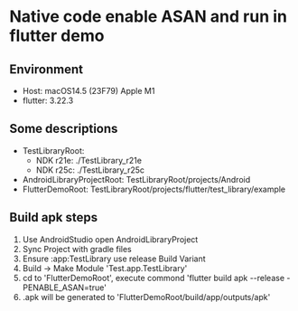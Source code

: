 # Native code enable ASAN and run in flutter demo

## Environment
- Host: macOS14.5 (23F79) Apple M1
- flutter: 3.22.3

## Some descriptions
- TestLibraryRoot:
    - NDK r21e: ./TestLibrary_r21e
    - NDK r25c: ./TestLibrary_r25c
- AndroidLibraryProjectRoot: TestLibraryRoot/projects/Android
- FlutterDemoRoot: TestLibraryRoot/projects/flutter/test_library/example


## Build apk steps
1. Use AndroidStudio open AndroidLibraryProject
2. Sync Project with gradle files
3. Ensure :app:TestLibrary use release Build Variant
4. Build -> Make Module 'Test.app.TestLibrary'
5. cd to 'FlutterDemoRoot', execute commond 'flutter build apk --release -PENABLE_ASAN=true'
6. .apk will be generated to 'FlutterDemoRoot/build/app/outputs/apk'